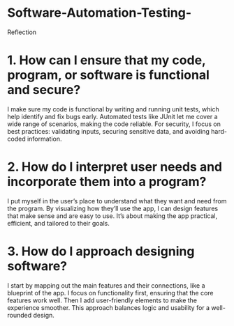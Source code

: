 # Software-Automation-Testing-

Reflection

# 1. How can I ensure that my code, program, or software is functional and secure?
I make sure my code is functional by writing and running unit tests, which help identify and fix bugs early. Automated tests like JUnit let me cover a wide range of scenarios, making the code reliable. For security, I focus on best practices: validating inputs, securing sensitive data, and avoiding hard-coded information.


# 2. How do I interpret user needs and incorporate them into a program?
I put myself in the user’s place to understand what they want and need from the program. By visualizing how they’ll use the app, I can design features that make sense and are easy to use. It’s about making the app practical, efficient, and tailored to their goals.


# 3. How do I approach designing software?
I start by mapping out the main features and their connections, like a blueprint of the app. I focus on functionality first, ensuring that the core features work well. Then I add user-friendly elements to make the experience smoother. This approach balances logic and usability for a well-rounded design.
